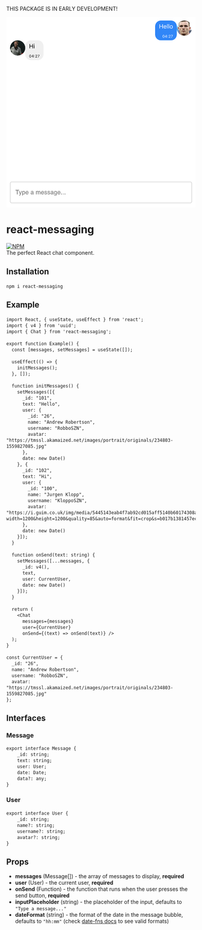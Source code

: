 THIS PACKAGE IS IN EARLY DEVELOPMENT!  

<p align="center">
    <img src="https://raw.githubusercontent.com/realKfiros/react-messaging/master/assets/screenshot-1.png?raw=true" />
</p>

# react-messaging
[![NPM](https://nodei.co/npm/react-messaging.png)](https://nodei.co/npm/react-messaging/)  
The perfect React chat component.
## Installation
```
npm i react-messaging
```
## Example
```
import React, { useState, useEffect } from 'react';
import { v4 } from 'uuid';
import { Chat } from 'react-messaging';

export function Example() {
  const [messages, setMessages] = useState([]);

  useEffect(() => {
    initMessages();
  }, []);

  function initMessages() {
    setMessages([{
      _id: "101",
      text: "Hello",
      user: {
        _id: "26",
        name: "Andrew Robertson",
        username: "RobboSZN",
        avatar: "https://tmssl.akamaized.net/images/portrait/originals/234803-1559827085.jpg"
      },
      date: new Date()
    }, {
      _id: "102",
      text: "Hi",
      user: {
        _id: "100",
        name: "Jurgen Klopp",
        username: "KloppoSZN",
        avatar: "https://i.guim.co.uk/img/media/5445143eab4f7ab92cd015aff5140b60174308a9/162_10_1745_1047/master/1745.jpg?width=1200&height=1200&quality=85&auto=format&fit=crop&s=b017b1381457ec79ad4922db8e295a78"
      },
      date: new Date()
    }]);
  }

  function onSend(text: string) {
    setMessages([...messages, {
      _id: v4(),
      text,
      user: CurrentUser,
      date: new Date()
    }]);
  }

  return (
    <Chat
      messages={messages}
      user={CurrentUser}
      onSend={(text) => onSend(text)} />
  );
}

const CurrentUser = {
  _id: "26",
  name: "Andrew Robertson",
  username: "RobboSZN",
  avatar: "https://tmssl.akamaized.net/images/portrait/originals/234803-1559827085.jpg"
};
```

## Interfaces
### Message
```
export interface Message {
    _id: string;
    text: string;
    user: User;
    date: Date;
    data?: any;
}
```
### User
```
export interface User {
    _id: string;
    name?: string;
    username?: string;
    avatar?: string;
}
```
## Props
* **messages** (Message[]) - the array of messages to display, **required**
* **user** (User) - the current user, **required**
* **onSend** (Function) - the function that runs when the user presses the send button, **required**
* **inputPlaceholder** (string) - the placeholder of the input, defaults to ```"Type a message..."```
* **dateFormat** (string) - the format of the date in the message bubble, defaults to ```"hh:mm"``` (check [date-fns docs](https://date-fns.org/v2.16.1/docs/format) to see valid formats)